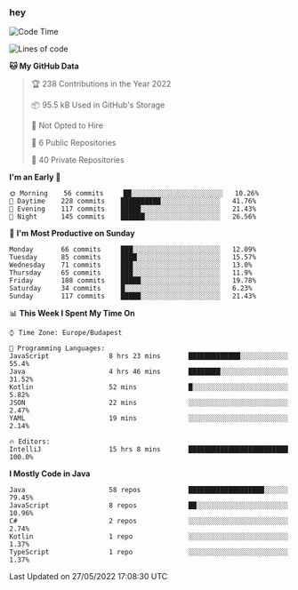 ### hey

<!--START_SECTION:waka-->
![Code Time](http://img.shields.io/badge/Code%20Time-783%20hrs%2049%20mins-blue)

![Lines of code](https://img.shields.io/badge/From%20Hello%20World%20I%27ve%20Written-509%20Thousand%20lines%20of%20code-blue)

**🐱 My GitHub Data** 

> 🏆 238 Contributions in the Year 2022
 > 
> 📦 95.5 kB Used in GitHub's Storage 
 > 
> 🚫 Not Opted to Hire
 > 
> 📜 6 Public Repositories 
 > 
> 🔑 40 Private Repositories  
 > 
**I'm an Early 🐤** 

```text
🌞 Morning    56 commits     ██░░░░░░░░░░░░░░░░░░░░░░░   10.26% 
🌆 Daytime    228 commits    ██████████░░░░░░░░░░░░░░░   41.76% 
🌃 Evening    117 commits    █████░░░░░░░░░░░░░░░░░░░░   21.43% 
🌙 Night      145 commits    ██████░░░░░░░░░░░░░░░░░░░   26.56%

```
📅 **I'm Most Productive on Sunday** 

```text
Monday       66 commits     ███░░░░░░░░░░░░░░░░░░░░░░   12.09% 
Tuesday      85 commits     ████░░░░░░░░░░░░░░░░░░░░░   15.57% 
Wednesday    71 commits     ███░░░░░░░░░░░░░░░░░░░░░░   13.0% 
Thursday     65 commits     ███░░░░░░░░░░░░░░░░░░░░░░   11.9% 
Friday       108 commits    █████░░░░░░░░░░░░░░░░░░░░   19.78% 
Saturday     34 commits     █░░░░░░░░░░░░░░░░░░░░░░░░   6.23% 
Sunday       117 commits    █████░░░░░░░░░░░░░░░░░░░░   21.43%

```


📊 **This Week I Spent My Time On** 

```text
⌚︎ Time Zone: Europe/Budapest

💬 Programming Languages: 
JavaScript               8 hrs 23 mins       █████████████░░░░░░░░░░░░   55.4% 
Java                     4 hrs 46 mins       ████████░░░░░░░░░░░░░░░░░   31.52% 
Kotlin                   52 mins             █░░░░░░░░░░░░░░░░░░░░░░░░   5.82% 
JSON                     22 mins             ░░░░░░░░░░░░░░░░░░░░░░░░░   2.47% 
YAML                     19 mins             ░░░░░░░░░░░░░░░░░░░░░░░░░   2.14%

🔥 Editors: 
IntelliJ                 15 hrs 8 mins       █████████████████████████   100.0%

```

**I Mostly Code in Java** 

```text
Java                     58 repos            ███████████████████░░░░░░   79.45% 
JavaScript               8 repos             ██░░░░░░░░░░░░░░░░░░░░░░░   10.96% 
C#                       2 repos             ░░░░░░░░░░░░░░░░░░░░░░░░░   2.74% 
Kotlin                   1 repo              ░░░░░░░░░░░░░░░░░░░░░░░░░   1.37% 
TypeScript               1 repo              ░░░░░░░░░░░░░░░░░░░░░░░░░   1.37%

```



 Last Updated on 27/05/2022 17:08:30 UTC
<!--END_SECTION:waka-->
